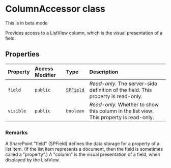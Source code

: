 # ColumnAccessor class





This is in beta mode

Provides access to a ListView column, which is the visual presentation of a field.



## Properties

| Property	   | Access Modifier | Type	| Description|
|:-------------|:----|:-------|:-----------|
|`field`     | `public` | [`SPField`](../../sp-page-context/class/spfield.md) | _Read-only._ The server-side definition of the field. This property is read-only. |
|`visible`     | `public` | `boolean` | _Read-only._ Whether to show this column in the list view. This property is read-only. |







### Remarks

A SharePoint "field" (SPField) defines the data storage for a property of a list item. (If the list item represents a document, then the field is sometimes called a "property".) A "column" is the visual presentation of a field, when displayed by the ListView.

